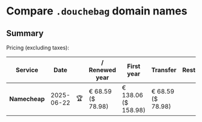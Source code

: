 # Compare `.douchebag` domain names

## Summary

Pricing (excluding taxes):

| Service | Date |  | / Renewed year | First year | Transfer | Restoration |
|--|--|--|--|--|--|--|
| **Namecheap** | 2025-06-22 | 🏆 | € 68.59<br>($ 78.98) | € 138.06<br>($ 158.98) | € 68.59<br>($ 78.98) |  |
